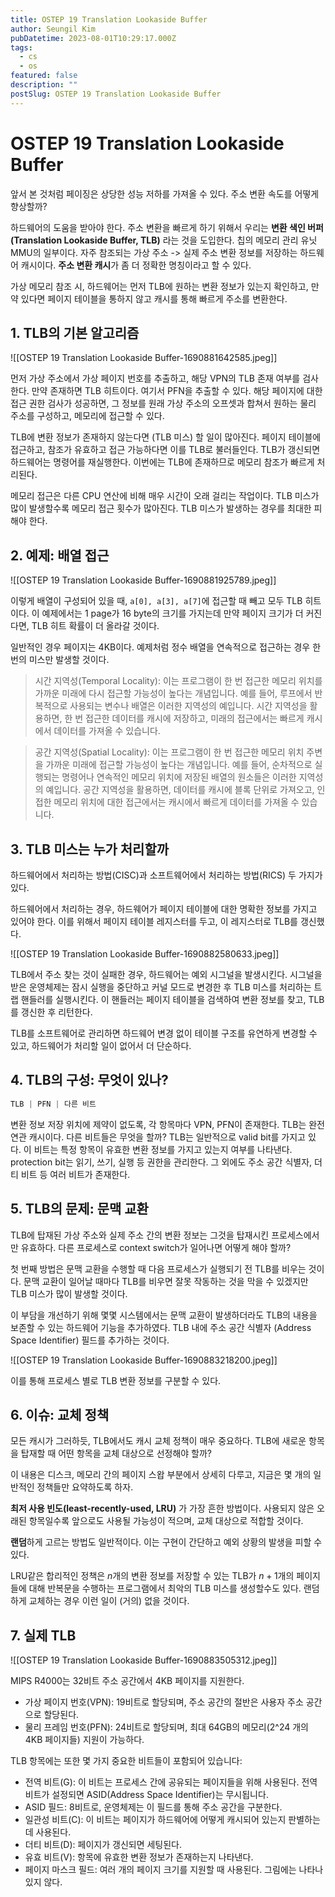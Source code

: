 ```yaml
---
title: OSTEP 19 Translation Lookaside Buffer
author: Seungil Kim
pubDatetime: 2023-08-01T10:29:17.000Z
tags:
  - cs
  - os
featured: false
description: ""
postSlug: OSTEP 19 Translation Lookaside Buffer
---
```

# OSTEP 19 Translation Lookaside Buffer

앞서 본 것처럼 페이징은 상당한 성능 저하를 가져올 수 있다. 주소 변환 속도를 어떻게 향상할까?

하드웨어의 도움을 받아야 한다. 주소 변환을 빠르게 하기 위해서 우리는 **변환 색인 버퍼 (Translation Lookaside Buffer, TLB)** 라는 것을 도입한다. 칩의 메모리 관리 유닛 MMU의 일부이다. 자주 참조되는 가상 주소 -> 실제 주소 변환 정보를 저장하는 하드웨어 캐시이다. **주소 변환 캐시**가 좀 더 정확한 명칭이라고 할 수 있다.

가상 메모리 참조 시, 하드웨어는 먼저 TLB에 원하는 변환 정보가 있는지 확인하고, 만약 있다면 페이지 테이블을 통하지 않고 캐시를 통해 빠르게 주소를 변환한다. 

## 1. TLB의 기본 알고리즘

![[OSTEP 19 Translation Lookaside Buffer-1690881642585.jpeg]]

먼저 가상 주소에서 가상 페이지 번호를 추출하고, 해당 VPN의 TLB 존재 여부를 검사한다.
만약 존재하면 TLB 히트이다. 여기서 PFN을 추출할 수 있다. 해당 페이지에 대한 접근 권한 검사가 성공하면, 그 정보를 원래 가상 주소의 오프셋과 합쳐서 원하는 물리 주소를 구성하고, 메모리에 접근할 수 있다.

TLB에 변환 정보가 존재하지 않는다면 (TLB 미스) 할 일이 많아진다. 페이지 테이블에 접근하고, 참조가 유효하고 접근 가능하다면 이를 TLB로 불러들인다. TLB가 갱신되면 하드웨어는 명령어를 재실행한다. 이번에는 TLB에 존재하므로 메모리 참조가 빠르게 처리된다.

메모리 접근은 다른 CPU 연산에 비해 매우 시간이 오래 걸리는 작업이다. TLB 미스가 많이 발생할수록 메모리 접근 횟수가 많아진다. TLB 미스가 발생하는 경우를 최대한 피해야 한다.

## 2. 예제: 배열 접근

![[OSTEP 19 Translation Lookaside Buffer-1690881925789.jpeg]]

이렇게 배열이 구성되어 있을 때, `a[0], a[3], a[7]`에 접근할 때 빼고 모두 TLB 히트이다. 이 예제에서는 1 page가 16 byte의 크기를 가지는데 만약 페이지 크기가 더 커진다면, TLB 히트 확률이 더 올라갈 것이다.

일반적인 경우 페이지는 4KB이다. 예제처럼 정수 배열을 연속적으로 접근하는 경우 한 번의 미스만 발생할 것이다.

> 시간 지역성(Temporal Locality): 이는 프로그램이 한 번 접근한 메모리 위치를 가까운 미래에 다시 접근할 가능성이 높다는 개념입니다. 예를 들어, 루프에서 반복적으로 사용되는 변수나 배열은 이러한 지역성의 예입니다. 시간 지역성을 활용하면, 한 번 접근한 데이터를 캐시에 저장하고, 미래의 접근에서는 빠르게 캐시에서 데이터를 가져올 수 있습니다.

> 공간 지역성(Spatial Locality): 이는 프로그램이 한 번 접근한 메모리 위치 주변을 가까운 미래에 접근할 가능성이 높다는 개념입니다. 예를 들어, 순차적으로 실행되는 명령어나 연속적인 메모리 위치에 저장된 배열의 원소들은 이러한 지역성의 예입니다. 공간 지역성을 활용하면, 데이터를 캐시에 블록 단위로 가져오고, 인접한 메모리 위치에 대한 접근에서는 캐시에서 빠르게 데이터를 가져올 수 있습니다.

## 3. TLB 미스는 누가 처리할까

하드웨어에서 처리하는 방법(CISC)과 소프트웨어에서 처리하는 방법(RICS) 두 가지가 있다.

하드웨어에서 처리하는 경우, 하드웨어가 페이지 테이블에 대한 명확한 정보를 가지고 있어야 한다. 이를 위해서 페이지 테이블 레지스터를 두고, 이 레지스터로 TLB를 갱신했다.

![[OSTEP 19 Translation Lookaside Buffer-1690882580633.jpeg]]

TLB에서 주소 찾는 것이 실패한 경우, 하드웨어는 예외 시그널을 발생시킨다. 시그널을 받은 운영체제는 잠시 실행을 중단하고 커널 모드로 변경한 후 TLB 미스를 처리하는 트랩 핸들러를 실행시킨다. 이 핸들러는 페이지 테이블을 검색하여 변환 정보를 찾고, TLB를 갱신한 후 리턴한다.

TLB를 소프트웨어로 관리하면 하드웨어 변경 없이 테이블 구조를 유연하게 변경할 수 있고, 하드웨어가 처리할 일이 없어서 더 단순하다.

## 4. TLB의 구성: 무엇이 있나?

``` c
TLB | PFN | 다른 비트
```

변환 정보 저장 위치에 제약이 없도록, 각 항목마다 VPN, PFN이 존재한다. TLB는 완전 연관 캐시이다. 
다른 비트들은 무엇을 할까? 
TLB는 일반적으로 valid bit를 가지고 있다. 이 비트는 특정 항목이 유효한 변환 정보를 가지고 있는지 여부를 나타낸다.
protection bit는 읽기, 쓰기, 실행 등 권한을 관리한다.
그 외에도 주소 공간 식별자, 더티 비트 등 여러 비트가 존재한다.

## 5. TLB의 문제: 문맥 교환

TLB에 탑재된 가상 주소와 실제 주소 간의 변환 정보는 그것을 탑재시킨 프로세스에서만 유효하다. 다른 프로세스로 context switch가 일어나면 어떻게 해야 할까?

첫 번째 방법은 문맥 교환을 수행할 때 다음 프로세스가 실행되기 전 TLB를 비우는 것이다.
문맥 교환이 일어날 때마다 TLB를 비우면 잘못 작동하는 것을 막을 수 있겠지만 TLB 미스가 많이 발생할 것이다.

이 부담을 개선하기 위해 몇몇 시스템에서는 문맥 교환이 발생하더라도 TLB의 내용을 보존할 수 있는 하드웨어 기능을 추가하였다. TLB 내에 주소 공간 식별자 (Address Space Identifier) 필드를 추가하는 것이다.

![[OSTEP 19 Translation Lookaside Buffer-1690883218200.jpeg]]

이를 통해 프로세스 별로 TLB 변환 정보를 구분할 수 있다.

## 6. 이슈: 교체 정책

모든 캐시가 그러하듯, TLB에서도 캐시 교체 정책이 매우 중요하다. TLB에 새로운 항목을 탑재할 때 어떤 항목을 교체 대상으로 선정해야 할까?

이 내용은 디스크, 메모리 간의 페이지 스왑 부분에서 상세히 다루고, 지금은 몇 개의 일반적인 정책들만 요약하도록 하자.

**최저 사용 빈도(least-recently-used, LRU)** 가 가장 흔한 방법이다. 사용되지 않은 오래된 항목일수록 앞으로도 사용될 가능성이 적으며, 교체 대상으로 적합할 것이다. 

**랜덤**하게 고르는 방법도 일반적이다. 이는 구현이 간단하고 예외 상황의 발생을 피할 수 있다.

LRU같은 합리적인 정책은 $n$개의 변환 정보를 저장할 수 있는 TLB가 $n+1$개의 페이지들에 대해 반복문을 수행하는 프로그램에서 최악의 TLB 미스를 생성할수도 있다. 랜덤하게 교체하는 경우 이런 일이 (거의) 없을 것이다.

## 7. 실제 TLB

![[OSTEP 19 Translation Lookaside Buffer-1690883505312.jpeg]]

MIPS R4000는 32비트 주소 공간에서 4KB 페이지를 지원한다. 

- 가상 페이지 번호(VPN): 19비트로 할당되며, 주소 공간의 절반은 사용자 주소 공간으로 할당된다.
- 물리 프레임 번호(PFN): 24비트로 할당되며, 최대 64GB의 메모리(2^24 개의 4KB 페이지들) 지원이 가능하다.

TLB 항목에는 또한 몇 가지 중요한 비트들이 포함되어 있습니다:

- 전역 비트(G): 이 비트는 프로세스 간에 공유되는 페이지들을 위해 사용된다. 전역 비트가 설정되면 ASID(Address Space Identifier)는 무시됩니다.
- ASID 필드: 8비트로, 운영체제는 이 필드를 통해 주소 공간을 구분한다.
- 일관성 비트(C): 이 비트는 페이지가 하드웨어에 어떻게 캐시되어 있는지 판별하는 데 사용된다.
- 더티 비트(D): 페이지가 갱신되면 세팅된다.
- 유효 비트(V): 항목에 유효한 변환 정보가 존재하는지 나타낸다.
- 페이지 마스크 필드: 여러 개의 페이지 크기를 지원할 때 사용된다. 그림에는 나타나있지 않다.

